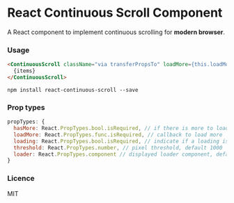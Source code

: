 React Continuous Scroll Component
=================================

A React component to implement continuous scrolling for **modern browser**.

### Usage
```html
<ContinuousScroll className="via transferPropsTo" loadMore={this.loadMore} hasMore={!!this.state.meta.next} loading={this.state.loading} loader={<div className="loading"><img src="/img/loading.svg" /></div>}>
  {items}
</ContinuousScroll>
```

`npm install react-continuous-scroll --save`

### Prop types
```javascript
propTypes: {
  hasMore: React.PropTypes.bool.isRequired, // if there is more to load
  loadMore: React.PropTypes.func.isRequired, // callback to load more
  loading: React.PropTypes.bool.isRequired, // indicate if a loading is ongoing
  threshold: React.PropTypes.number, // pixel threshold, default 1000
  loader: React.PropTypes.component // displayed loader component, default React.DOM.div(null, 'Loading...')
}
```

### Licence

MIT
